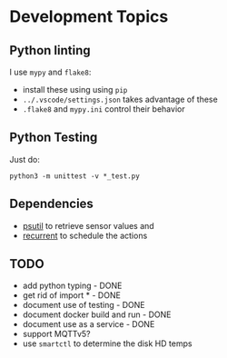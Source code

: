 # Development Topics

## Python linting

I use `mypy` and `flake8`:

* install these using using `pip`
* `../.vscode/settings.json` takes advantage of these
* `.flake8` and `mypy.ini` control their behavior

## Python Testing

Just do:

```
python3 -m unittest -v *_test.py
```

## Dependencies

* [psutil](https://psutil.readthedocs.io/en/latest/) to retrieve sensor values
and
* [recurrent](https://github.com/kvh/recurrent) to schedule the actions

## TODO

* add python typing - DONE
* get rid of import * - DONE
* document use of testing - DONE
* document docker build and run - DONE
* document use as a service - DONE
* support MQTTv5?
* use `smartctl` to determine the disk HD temps
